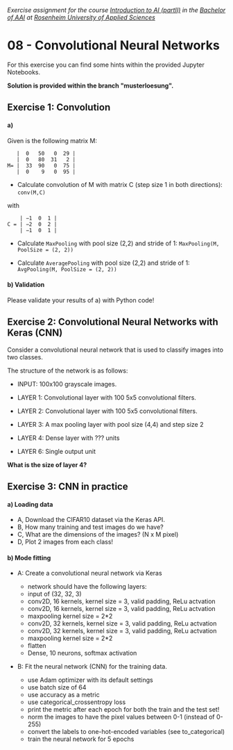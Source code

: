 _Exercise assignment for the course [Introduction to AI (partII)](https://inf-git.fh-rosenheim.de/aai-ai2/hsro-aai-ai2-github-io) in the [Bachelor of AAI](https://www.th-rosenheim.de/en/technology/computer-science-mathematics/applied-artificial-intelligence-bachelors-degree) at [Rosenheim University of Applied Sciences](http://www.th-rosenheim.de)_


# 08 - Convolutional Neural Networks

For this exercise you can find some hints within the provided Jupyter Notebooks.

**Solution is provided within the branch "musterloesung".**

## Exercise 1: Convolution

#### a)

Given is the following matrix M:


```
   |  0   50   0  29 |
   |  0   80  31   2 |
M= |  33  90   0  75 |
   |  0    9   0  95 |
```

- Calculate convolution of M with matrix C (step size 1 in both directions): `conv(M,C)`

with 

```
    | −1  0  1 |
C = | −2  0  2 |
    | −1  0  1 |
```

- Calculate `MaxPooling` with pool size (2,2) and stride of 1: `MaxPooling(M, PoolSize = (2, 2))`

- Calculate `AveragePooling` with pool size (2,2) and stride of 1: `AvgPooling(M, PoolSize = (2, 2))`

#### b) Validation

Please validate your results of a) with Python code!

## Exercise 2:  Convolutional Neural Networks with Keras (CNN)

Consider a convolutional neural network that is used to classify images into two classes.

The structure of the network is as follows:
- INPUT: 100x100 grayscale images.
- LAYER 1: Convolutional layer with 100 5x5 convolutional filters.
- LAYER 2: Convolutional layer with 100 5x5 convolutional filters.
- LAYER 3: A max pooling layer with pool size (4,4) and step size 2

- LAYER 4: Dense layer with ??? units
- LAYER 6: Single output unit

**What is the size of layer 4?**

## Exercise 3: CNN in practice

#### a) Loading data

- A, Download the CIFAR10 dataset via the Keras API.
- B, How many training and test images do we have?
- C, What are the dimensions of the images? (N x M pixel)
- D, Plot 2 images from each class!

#### b) Mode fitting

- A: Create a convolutional neural network via Keras
  - network should have the following layers:
  - input of (32, 32, 3)
  - conv2D, 16 kernels, kernel size = 3, valid padding, ReLu actvation
  - conv2D, 16 kernels, kernel size = 3, valid padding, ReLu actvation
  - maxpooling kernel size = 2*2
  - conv2D, 32 kernels, kernel size = 3, valid padding, ReLu actvation
  - conv2D, 32 kernels, kernel size = 3, valid padding, ReLu actvation
  - maxpooling kernel size = 2*2
  - flatten
  - Dense, 10 neurons, softmax activation

- B: Fit the neural network (CNN) for the training data.
  - use Adam optimizer with its default settings
  - use batch size of 64
  - use accuracy as a metric
  - use categorical_crossentropy loss
  - print the metric after each epoch for both the train and the test set!
  - norm the images to have the pixel values between 0-1 (instead of 0-255)
  - convert the labels to one-hot-encoded variables (see to_categorical)
  - train the neural network for 5 epochs
